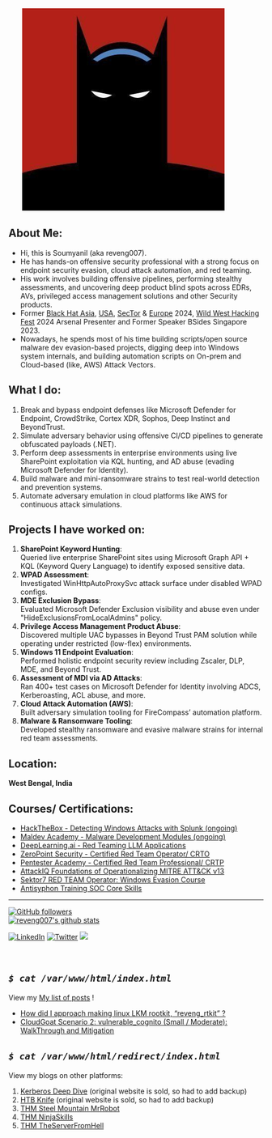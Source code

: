 
<!-- ## Welcome to GitHub Pages -->

<!-- <img style="padding-right: 50px;" align="left" src="reveng_rtkit/bat.jpg"> -->

<div style="text-align: center;">
    <img style="padding-right: 50px;" src="reveng_rtkit/bat.jpg" alt="Bat Image">
</div>

## About Me: 
- Hi, this is Soumyanil (aka reveng007).
- He has hands-on offensive security professional with a strong focus on endpoint security evasion, cloud attack automation, and red teaming.
- His work involves building offensive pipelines, performing stealthy assessments, and uncovering deep product blind spots across EDRs, AVs, privileged access management solutions and other Security products.
- Former [Black Hat Asia](https://www.blackhat.com/asia-24/arsenal/schedule/presenters.html#soumyanil-biswas-47163), [USA](https://www.blackhat.com/us-24/arsenal/schedule/presenters.html#soumyanil-biswas-47163), [SecTor](https://www.blackhat.com/sector/2024/arsenal/schedule/presenters.html#soumyanil-biswas-47163) & [Europe](https://www.blackhat.com/eu-24/arsenal/schedule/index.html#darkwidow-customizable-dropper-tool-targeting-windows-41187) 2024, [Wild West Hacking Fest](https://www.youtube.com/watch?v=xsibDZ6BpyA&list=PLXF21PFPPXTN9s4jyds6QEa_jq14YHsK-&index=2) 2024 Arsenal Presenter and Former Speaker BSides Singapore 2023.
- Nowadays, he spends most of his time building scripts/open source malware dev evasion-based projects, digging deep into Windows system internals, and building automation scripts on On-prem and Cloud-based (like, AWS) Attack Vectors.

## What I do:

1. Break and bypass endpoint defenses like Microsoft Defender for Endpoint, CrowdStrike, Cortex XDR, Sophos, Deep Instinct and BeyondTrust.
2. Simulate adversary behavior using offensive CI/CD pipelines to generate obfuscated payloads (.NET).
3. Perform deep assessments in enterprise environments using live SharePoint exploitation via KQL hunting, and AD abuse (evading Microsoft Defender for Identity).
4. Build malware and mini-ransomware strains to test real-world detection and prevention systems.
5. Automate adversary emulation in cloud platforms like AWS for continuous attack simulations.

## Projects I have worked on:

1. **SharePoint Keyword Hunting**: \
Queried live enterprise SharePoint sites using Microsoft Graph API + KQL (Keyword Query Language) to identify exposed sensitive data.
2. **WPAD Assessment**: \
Investigated WinHttpAutoProxySvc attack surface under disabled WPAD configs.
3. **MDE Exclusion Bypass**: \
Evaluated Microsoft Defender Exclusion visibility and abuse even under "HideExclusionsFromLocalAdmins" policy.
4. **Privilege Access Management Product Abuse**: \
Discovered multiple UAC bypasses in Beyond Trust PAM solution while operating under restricted (low-flex) environments.
5. **Windows 11 Endpoint Evaluation**: \
Performed holistic endpoint security review including Zscaler, DLP, MDE, and Beyond Trust.
6. **Assessment of MDI via AD Attacks**: \
Ran 400+ test cases on Microsoft Defender for Identity involving ADCS, Kerberoasting, ACL abuse, and more.
7. **Cloud Attack Automation (AWS)**: \
Built adversary simulation tooling for FireCompass’ automation platform.
8. **Malware & Ransomware Tooling**: \
Developed stealthy ransomware and evasive malware strains for internal red team assessments.

## Location:
**West Bengal, India**

## Courses/ Certifications:
- [HackTheBox - Detecting Windows Attacks with Splunk (ongoing)](https://academy.hackthebox.com/course/preview/detecting-windows-attacks-with-splunk)
- [Maldev Academy - Malware Development Modules (ongoing)](https://maldevacademy.com/syllabus)
- [DeepLearning.ai - Red Teaming LLM Applications](https://learn.deeplearning.ai/accomplishments/4ecfdaa0-31b8-4180-859b-b639d49bf05c?usp=sharing)
- [ZeroPoint Security - Certified Red Team Operator/ CRTO](https://eu.badgr.com/public/assertions/pM_ivRXJQ0iuVwdpFVRCdg?identity__email=soumyanilbiswas2018@gmail.com)
- [Pentester Academy - Certified Red Team Professional/ CRTP](https://www.credential.net/cb63b0b6-f75d-4139-adce-03ad8a70af3f)
- [AttackIQ Foundations of Operationalizing MITRE ATT&CK v13](https://www.credly.com/badges/35a3a463-7117-42ed-9dc2-bc26a7cc83ec)
- [Sektor7 RED TEAM Operator: Windows Evasion Course](https://drive.google.com/file/d/1LyrCWgZEmEVpPpLQiQFMZ9zt1_pm210f/view)
- [Antisyphon Training SOC Core Skills](https://drive.google.com/file/d/1Y7subNgM_mdaLcwJYwK8xV6MyzmLqUYZ/view)

---

[![GitHub followers](https://img.shields.io/github/followers/reveng007.svg?style=social&label=Follow&maxAge=2592000)](https://github.com/reveng007?tab=followers) \
[![reveng007's github stats](https://github-readme-stats.vercel.app/api?username=reveng007&theme=blue-green)](https://github.com/reveng007/github-readme-stats)

<!-- [![Twitter Followers](https://badgen.net/twitter/follow/javascript)](https://twitter.com/reveng007) -->

<a href="https://www.linkedin.com/in/soumyanil-biswas/" target="_blank"><img src="https://img.shields.io/badge/LinkedIn-%230077B5.svg?&style=flat-square&logo=linkedin&logoColor=white" alt="LinkedIn"></a>
<a href="https://twitter.com/reveng007" target="_blank"><img src="https://img.shields.io/badge/-Twitter-1ca0f1?style=flat-square&labelColor=1ca0f1&logo=twitter&logoColor=white" alt="Twitter"></a>
<a href="mailto:soumyanilbiswas2018@gmail.com"><img src="https://img.shields.io/badge/Gmail-D14836?style=for-the-badge&logo=gmail&logoColor=white" /></a>

<!--
## Github:

<ins>[reveng007](https://github.com/reveng007)</ins>

## Twitter: -->
<!-- <ins>[@reveng007](https://www.twitter.com/reveng007/)</ins> -->
<!--
[![Twitter Follow](https://img.shields.io/twitter/follow/reveng007?style=social)](https://twitter.com/reveng007)

## Linkedin:

<ins>[SoumyanilBiswas](https://www.linkedin.com/in/soumyanil-biswas/)</ins>

-->

<br clear="left"/>
<!-- <br /> -->
<!-- <br /> -->

## _`$ cat /var/www/html/index.html`_

View my <ins><a href="https://reveng007.github.io/blog/" target="_blank">My list of posts</a></ins> !

- <ins><a href="https://reveng007.github.io/blog/2022/03/08/reveng_rkit_detailed.html" target="_blank">How did I approach making linux LKM rootkit, “reveng_rtkit” ?</a></ins>
- <ins><a href="https://reveng007.github.io/blog/2024/01/29/CloudGat-AWS-Scenario-2-vulnerable_cognito-(Small-or-Moderate).html" target="_blank">CloudGoat Scenario 2: vulnerable_cognito (Small / Moderate): WalkThrough and Mitigation</a></ins>

## _`$ cat /var/www/html/redirect/index.html`_

View my blogs on other platforms:
1. <a href="https://web.archive.org/web/20210925182952/https://hackhouse.net/kerberos-deep-dive/" target="_blank">Kerberos Deep Dive</a> (original website is sold, so had to add backup)
2. <a href="https://web.archive.org/web/20211025155302/https://hackhouse.net/knife/" target="_blank">HTB Knife</a> (original website is sold, so had to add backup)
3. <a href="https://soumyani1.medium.com/thm-steel-mountain-mr-robot-themed-windows-machine-88ee446cbef7" target="_blank">THM Steel Mountain MrRobot</a>
4. <a href="https://soumyani1.medium.com/thm-ninja-skills-writeup-ce333d3223f3" target="_blank">THM NinjaSkills</a>
5. <a href="https://github.com/reveng007/TryHackMe/blob/main/The%20Server%20From%20Hell/README.md" target="_blank">THM TheServerFromHell</a>

<!--

## _`$ sudo openvpn ./zabsec.com.ovpn`_

View this site too:
1. <a href="https://zabsec.com" target="_blank">zabsec.com</a> hosted by my extremely hardworking and talented friend Zablon Shewangizaw.

-->

<!-- You can use the [editor on GitHub](https://github.com/reveng007/reveng007.github.io/edit/main/README.md) to maintain and preview the content for your website in Markdown files.

Whenever you commit to this repository, GitHub Pages will run [Jekyll](https://jekyllrb.com/) to rebuild the pages in your site, from the content in your Markdown files.

### Markdown

Markdown is a lightweight and easy-to-use syntax for styling your writing. It includes conventions for

```markdown
Syntax highlighted code block

# Header 1
## Header 2
### Header 3

- Bulleted
- List

1. Numbered
2. List

**Bold** and _Italic_ and `Code` text

[Link](url) and ![Image](src)
```

For more details see [Basic writing and formatting syntax](https://docs.github.com/en/github/writing-on-github/getting-started-with-writing-and-formatting-on-github/basic-writing-and-formatting-syntax).

### Jekyll Themes

Your Pages site will use the layout and styles from the Jekyll theme you have selected in your [repository settings](https://github.com/reveng007/reveng007.github.io/settings/pages). The name of this theme is saved in the Jekyll `_config.yml` configuration file.

### Support or Contact

Having trouble with Pages? Check out our [documentation](https://docs.github.com/categories/github-pages-basics/) or [contact support](https://support.github.com/contact) and we’ll help you sort it out.

-->
